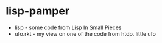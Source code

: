 # lisp-pamper

- lisp - some code from Lisp In Small Pieces 
- ufo.rkt - my view on one of the code from htdp. little ufo
